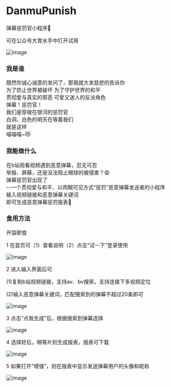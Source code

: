 # DanmuPunish
弹幕惩罚官小程序🤖

可在公众号大胃水手中打开试用

![image](https://github.com/jarheadjoe/DanmuPunish/tree/master/doc/6.png)

### 我是谁

既然你诚心诚意的发问了，那我就大发慈悲的告诉你  
为了防止世界被破坏 为了守护世界的和平  
贯彻爱与真实的邪恶 可爱又迷人的反派角色  
弹幕！惩罚官！  
我们是穿梭在银河的惩罚官  
白洞，白色的明天在等着我们  
就是这样  
喵喵喵~😻
### 我能做什么
在b站观看视频遇到恶意弹幕，忍无可忍  
举报、屏蔽，还是没法阻止眼球的被侵害？😧  
弹幕惩罚官出现了  
--一个贯彻爱与和平、以肉眼可见方式“惩罚”恶意弹幕发送者的小程序  
输入视频链接和恶意弹幕关键词  
即可生成恶意弹幕惩罚报表🥳  
### 食用方法
开袋即食

1 在首页可（1）查看说明（2）点击“试一下”登录使用

![image](https://github.com/jarheadjoe/DanmuPunish/tree/master/doc/1.png)

2 进入输入界面后可

  (1)复制b站视频链接，支持av、bv搜索，支持连接下多视频定位

  (2)输入恶意弹幕关键词，匹配搜索到的弹幕不超过20条即可

![image](https://github.com/jarheadjoe/DanmuPunish/tree/master/doc/2.png)

3 点击“点我生成”后，根据搜索到弹幕选择

![image](https://github.com/jarheadjoe/DanmuPunish/tree/master/doc/3.png)

4 选择好后，稍等片刻生成报表，报表可下载

![image](https://github.com/jarheadjoe/DanmuPunish/tree/master/doc/4.png)

5 如果打开“增强”，则在报表中显示发送弹幕用户的头像和昵称

![image](https://github.com/jarheadjoe/DanmuPunish/tree/master/doc/4.png)



